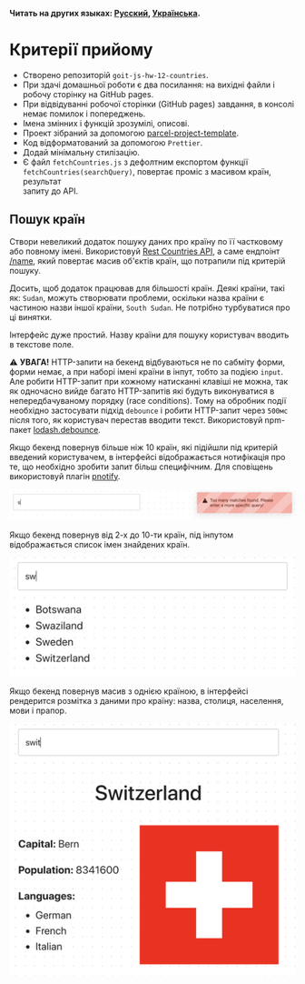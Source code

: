 **Читать на других языках: [Русский](README.md), [Українська](README.ua.md).**

# Критерії прийому

- Створено репозиторій `goit-js-hw-12-countries`.
- При здачі домашньої роботи є два посилання: на вихідні файли і робочу сторінку на GitHub pages.
- При відвідуванні робочої сторінки (GitHub pages) завдання, в консолі немає помилок і попереджень.
- Імена змінних і функцій зрозумілі, описові.
- Проект зібраний за допомогою
  [parcel-project-template](https://github.com/goitacademy/parcel-project-template).
- Код відформатований за допомогою `Prettier`.
- Додай мінімальну стилізацію.
- Є файл `fetchCountries.js` з дефолтним експортом функції `fetchCountries(searchQuery)`, повертає
  проміс з масивом країн, результат  
  запиту до API.

## Пошук країн

Створи невеликий додаток пошуку даних про країну по її частковому або повному імені. Використовуй
[Rest Countries API](https://restcountries.eu/), а саме ендпоінт
[/name](https://restcountries.eu/#api-endpoints-name), який повертає масив об'єктів країн, що
потрапили під критерій пошуку.

Досить, щоб додаток працював для більшості країн. Деякі країни, такі як: `Sudan`, можуть створювати
проблеми, оскільки назва країни є частиною назви іншої країни, `South Sudan`. Не потрібно
турбуватися про ці винятки.

Інтерфейс дуже простий. Назву країни для пошуку користувач вводить в текстове поле.

⚠️ **УВАГА!** HTTP-запити на бекенд відбуваються не по сабміту форми, форми немає, а при наборі
імені країни в інпут, тобто за подією `input`. Але робити HTTP-запит при кожному натисканні клавіші
не можна, так як одночасно вийде багато HTTP-запитів які будуть виконуватися в непередбачуваному
порядку (race conditions). Тому на обробник події необхідно застосувати підхід `debounce` і робити
HTTP-запит через `500мс` після того, як користувач перестав вводити текст. Використовуй npm-пакет
[lodash.debounce](https://www.npmjs.com/package/lodash.debounce).

Якщо бекенд повернув більше ніж 10 країн, які підійшли під критерій введений користувачем, в
інтерфейсі відображається нотифікація про те, що необхідно зробити запит більш специфічним. Для
сповіщень використовуй плагін [pnotify](https://github.com/sciactive/pnotify).

![сповіщення](assets/query-prompt.png)

Якщо бекенд повернув від 2-х до 10-ти країн, під інпутом відображається список імен знайдених країн.

![список країн](assets/country-list.png)

Якщо бекенд повернув масив з однією країною, в інтерфейсі рендерится розмітка з даними про країну:
назва, столиця, населення, мови і прапор.

![інформація про країну](assets/country-info.png)
